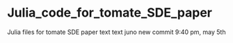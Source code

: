 # Julia_code_for_tomate_SDE_paper
Julia files for tomate SDE paper
text
text juno
new commit 9:40 pm, may 5th
